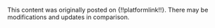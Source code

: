 This content was originally posted on {!!platformlink!!}. There may be modifications and updates in comparison.
